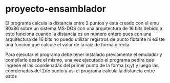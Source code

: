 # proyecto-ensamblador

El programa calcula la distancia entre 2 puntos y esta creado con el emu 80x86 sobre un sistema MS-DOS con una arquitectura de 16 bits
debido a esto funciona cuando la distancia es un numero entero pues con una arquitectura de 16 bits no puedo utilizar registros de 
punto flotante ni existe una funcion que calcule el valor de la raiz de forma directa

Para ejecutar el programa debe tener instalado previamente el emulador y compilarlo desde el mismo, una vez ejecutado el programa
pedira que ingrese el las coordenadas del primer punto de la forma (x;y) y luego las coordenadas del 2do punto y asi el programa 
calcula la distancia entre estos

